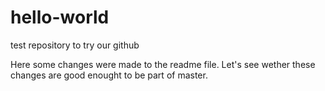# hello-world
test repository to try our github

Here some changes were made to the readme file. Let's see wether these changes are good enought to be part of master. 
